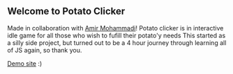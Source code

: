 ## Welcome to Potato Clicker

Made in collaboration with <a href="https://github.com/AmirMohammadi-1" target="_blank">Amir Mohammadi</a>!
Potato clicker is in interactive idle game for all those who wish to fufill their potato'y needs
This started as a silly side project, but turned out to be a 4 hour journey through learning all of JS again, so thank you.


<a href="https://riley-ad-clark.github.io/potato-clicker-revamp/Game.html" target="_blank">Demo site</a> :)
